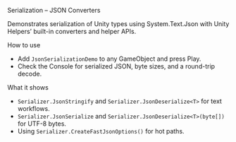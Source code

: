 Serialization – JSON Converters

Demonstrates serialization of Unity types using System.Text.Json with Unity Helpers’ built-in converters and helper APIs.

How to use

- Add `JsonSerializationDemo` to any GameObject and press Play.
- Check the Console for serialized JSON, byte sizes, and a round-trip decode.

What it shows

- `Serializer.JsonStringify` and `Serializer.JsonDeserialize<T>` for text workflows.
- `Serializer.JsonSerialize` and `Serializer.JsonDeserialize<T>(byte[])` for UTF-8 bytes.
- Using `Serializer.CreateFastJsonOptions()` for hot paths.
